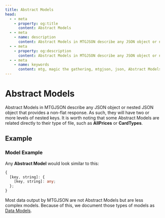 ```yaml
---
title: Abstract Models
head:
  - - meta
    - property: og:title
      content: Abstract Models
  - - meta
    - name: description
      content: Abstract Models in MTGJSON describe any JSON object or nested JSON object that provides a non-flat response. As such, they will have two or more levels of nested keys. It is worth noting that most, but not all, Abstract Models are related directly to the models of specific files, like AllPrices or EnumValues.
  - - meta
    - property: og:description
      content: Abstract Models in MTGJSON describe any JSON object or nested JSON object that provides a non-flat response. As such, they will have two or more levels of nested keys. It is worth noting that most, but not all, Abstract Models are related directly to the models of specific files, like AllPrices or EnumValues.
  - - meta
    - name: keywords
      content: mtg, magic the gathering, mtgjson, json, Abstract Models
---
```


# Abstract Models

Abstract Models in MTGJSON describe any JSON object or nested JSON object that provides a non-flat response. As such, they will have two or more levels of nested keys. It is worth noting that some Abstract Models are related directly to their type of file, such as **AllPrices** or **CardTypes**.

## Example

### Model Example

Any <strong>Abstract Model</strong> would look similar to this:

```TypeScript
{
  [key, string]: {
    [key, string]: any;
  };
}
```

Most data output by MTGJSON are not Abstract Models but are less complex models. Because of this, we document those types of models as [Data Models](/data-models/).
